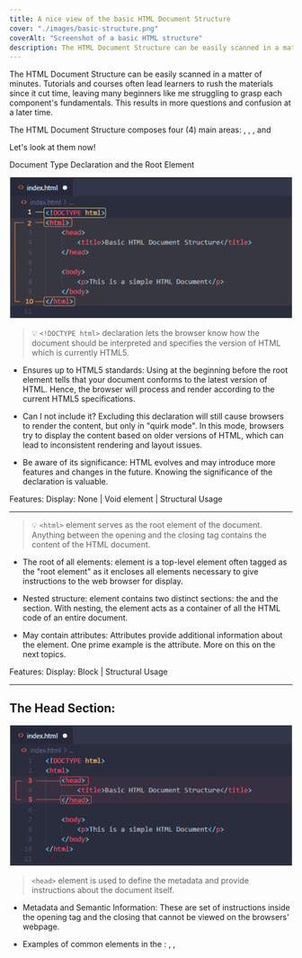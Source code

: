 ```yaml
---
title: A nice view of the basic HTML Document Structure
cover: "./images/basic-structure.png"
coverAlt: "Screenshot of a basic HTML structure"
description: The HTML Document Structure can be easily scanned in a matter of minutes. Tutorials and courses often lead learners to rush the materials since it cut time, leaving many beginners like me struggling to grasp each component's fundamentals. This results in more questions and confusion at a later time.
---
```


The HTML Document Structure can be easily scanned in a matter of minutes. Tutorials and courses often lead learners to rush the materials since it cut time, leaving many beginners like me struggling to grasp each component's fundamentals. This results in more questions and confusion at a later time.

The HTML Document Structure composes four (4) main areas: <!DOCTYPE html>, <html>, <head>, and <body>

Let's look at them now!

Document Type Declaration and the Root Element

![Another local image](./images/basic-structure.png)

> 💡 `<!DOCTYPE html>` declaration lets the browser know how the document should be interpreted and specifies the version of HTML which is currently HTML5.

- Ensures up to HTML5 standards: Using <!DOCTYPE html> at the beginning before the <html> root element tells that your document conforms to the latest version of HTML. Hence, the browser will process and render according to the current HTML5 specifications.

- Can I not include it? Excluding this declaration will still cause browsers to render the content, but only in "quirk mode". In this mode, browsers try to display the content based on older versions of HTML, which can lead to inconsistent rendering and layout issues.

- Be aware of its significance: HTML evolves and may introduce more features and changes in the future. Knowing the significance of the <!DOCTYPE html> declaration is valuable.

Features: Display: None | Void element | Structural Usage

<hr/>

> 💡 `<html>` element serves as the root element of the document. Anything between the opening and the closing </html> tag contains the content of the HTML document.

- The root of all elements: <html> element is a top-level element often tagged as the "root element" as it encloses all elements necessary to give instructions to the web browser for display.

- Nested structure: <html> element contains two distinct sections: the <head> and the <body> section. With nesting, the <html> element acts as a container of all the HTML code of an entire document.

- May contain attributes: Attributes provide additional information about the element. One prime example is the <lang> attribute. More on this on the next topics.

Features: Display: Block | Structural Usage

<hr />

## The Head Section:

![Another local image](../../content/blog/images/html-head.webp)

> `<head>` element is used to define the metadata and provide instructions about the document itself.

- Metadata and Semantic Information: These are set of instructions inside the opening <head> tag and the closing </head> that cannot be viewed on the browsers' webpage.

- Examples of common elements in the <head>: <meta> , <links>, <title> , and <scripts> - for internal styling (Topic to be covered in CSS)

Features: Display: None | Structural Usage

<hr />

## The Body Section:

![Another local image](../../content/blog/images/html-body.png)

> `<body>` element is where your content is displayed and visible in your web browser. This is where the majority of your code is usually written. The elements used in the body will determine the organization and structure of your webpage's content.

- Structure and Organization: The <body> element comes after your <head> element. It is where you create and organize your content through hierarchal and appropriate use of elements. This is like your canvas for building and arranging the content of your webpage.

- Presentation: In the <body> element, you can apply styling to your content, especially when working with libraries and frameworks. More advanced topics on Inline Styling in CSS will cover this aspect of style customization.

- Javascript Interactions: The <body> element is also the place where you can place your JavaScript code either inline (not recommended for larger code) or by using <script> element.

By understanding the HTML document structure, you'll be able to create a well-organized and semantically meaningful webpage. This basic yet comprehensive overview of the HTML Document Structure will be your friend as you move forward to learning advance Web Development concepts.

Ops, here is the output we get for the code above, simple yet fundemantally correct.

![Another local image](../../content/blog/images/html-output.png)

_References: HTML Standard (whatwg.org) | HTML Tutorial (w3schools.com) | HTML: HyperText Markup Language | MDN (mozilla.org)_
